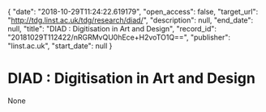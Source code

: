 {
  "date": "2018-10-29T11:24:22.619179", 
  "open_access": false, 
  "target_url": "http://tdg.linst.ac.uk/tdg/research/diad/", 
  "description": null, 
  "end_date": null, 
  "title": "DIAD : Digitisation in Art and Design", 
  "record_id": "20181029T112422/nRGRMvQU0hEce+H2voTO1Q==", 
  "publisher": "linst.ac.uk", 
  "start_date": null
}

# DIAD : Digitisation in Art and Design

None